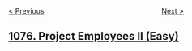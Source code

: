 <!--|This file generated by command(leetcode description); DO NOT EDIT.    |-->
<!--+----------------------------------------------------------------------+-->
<!--|@author    openset <openset.wang@gmail.com>                           |-->
<!--|@link      https://github.com/openset                                 |-->
<!--|@home      https://github.com/tonymontaro/leetcode-hints                        |-->
<!--+----------------------------------------------------------------------+-->

[< Previous](https://github.com/tonymontaro/leetcode-hints/tree/master/problems/project-employees-i "Project Employees I")
　　　　　　　　　　　　　　　　
[Next >](https://github.com/tonymontaro/leetcode-hints/tree/master/problems/project-employees-iii "Project Employees III")

## [1076. Project Employees II (Easy)](https://leetcode.com/problems/project-employees-ii "项目员工II")


